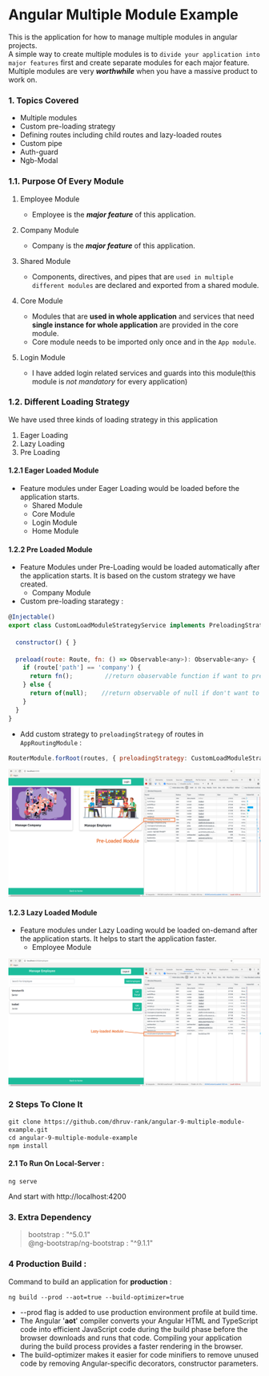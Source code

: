 # Angular Multiple Module Example

This is the application for how to manage multiple modules in angular projects.\
A simple way to create multiple modules is to `divide your application into major features` first and create separate modules for each major feature.
Multiple modules are very ***worthwhile*** when you have a massive product to work on. 



### 1. Topics Covered

- Multiple modules
- Custom pre-loading strategy
- Defining routes including child routes and lazy-loaded routes
- Custom pipe
- Auth-guard
- Ngb-Modal

### 1.1. Purpose Of Every Module

1. Employee Module
    - Employee is the ***major feature*** of this application.

2. Company Module
    - Company is the ***major feature*** of this application.

3. Shared Module
    - Components, directives, and pipes that are `used in multiple different modules` are declared and exported from a shared module.

4. Core Module
    - Modules that are **used in whole application** and services that need **single instance for whole application** are provided in the core module.
    - Core module needs to be imported only once and in the `App module`.
    
5. Login Module
    - I have added login related services and guards into this module(this module is _not mandatory_ for every application)


### 1.2. Different Loading Strategy

We have used three kinds of loading strategy in this application
1. Eager Loading
2. Lazy Loading
3. Pre Loading

#### 1.2.1 Eager Loaded Module

- Feature modules under Eager Loading would be loaded before the application starts.
  - Shared Module
  - Core Module
  - Login Module
  - Home Module


#### 1.2.2 Pre Loaded Module

- Feature Modules under Pre-Loading would be loaded automatically after the application starts. It is based on the custom strategy we have created.
  - Company Module
- Custom pre-loading starategy : 
```js
@Injectable()
export class CustomLoadModuleStrategyService implements PreloadingStrategy {

  constructor() { }

  preload(route: Route, fn: () => Observable<any>): Observable<any> {
    if (route['path'] == 'company') {
      return fn();         //return obaservable function if want to preload
    } else {
      return of(null);    //return observable of null if don't want to preload
    }
  }
}
```
- Add custom strategy to `preloadingStrategy` of routes in `AppRoutingModule` :
```js
RouterModule.forRoot(routes, { preloadingStrategy: CustomLoadModuleStrategyService })
```

![Preloaded module screenshot](./src/assets/pre-laoded-module.jpg)


#### 1.2.3 Lazy Loaded Module

- Feature modules under Lazy Loading would be loaded on-demand after the application starts. It helps to start the application faster.
  - Employee Module

 ![Preloaded module screenshot](./src/assets/lazy-loaded-module.jpg)




### 2 Steps To Clone It

```
git clone https://github.com/dhruv-rank/angular-9-multiple-module-example.git
cd angular-9-multiple-module-example
npm install
```

#### 2.1 To Run On Local-Server :
```
ng serve
```
And start with http://localhost:4200


### 3. Extra Dependency

> bootstrap : "^5.0.1"\
> @ng-bootstrap/ng-bootstrap : "^9.1.1"
 
### 4 Production Build :

Command to build an application for **production** :

```
ng build --prod --aot=true --build-optimizer=true
```
- --prod flag is added to use production environment profile at build time.  
- The Angular '**aot**' compiler converts your Angular HTML and TypeScript code into efficient JavaScript code during the build phase before the browser downloads and runs that code. Compiling your application during the build process provides a faster rendering in the browser.
- The build-optimizer makes it easier for code minifiers to remove unused code by removing Angular-specific decorators, constructor parameters.
